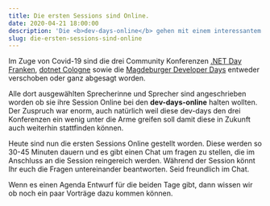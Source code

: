 ```yaml
---
title: Die ersten Sessions sind Online.
date: 2020-04-21 18:00:00
description: 'Die <b>dev-days-online</b> gehen mit einem interessantem Programm an den Start.'
slug: die-ersten-sessions-sind-online
---
```


Im Zuge von Covid-19 sind die drei Community Konferenzen [.NET Day Franken](https://www.dotnet-day-franken.de), [dotnet Cologne](https://dotnet-cologne.de) sowie die [Magdeburger Developer Days](https://md-devdays.de/) entweder verschoben oder ganz abgesagt worden.

Alle dort ausgewählten Sprecherinne und Sprecher sind angeschrieben worden ob sie ihre Session Online bei den **dev-days-online** halten wollten. Der Zuspruch war enorm, auch natürlich weil diese dev-days den drei Konferenzen ein wenig
unter die Arme greifen soll damit diese in Zukunft auch weiterhin stattfinden können.

Heute sind nun die ersten Sessions Online gestellt worden. Diese werden so 30-45 Minuten dauern und es gibt einen Chat um fragen zu stellen, die im Anschluss an die Session reingereich werden. Während der Session könnt Ihr euch die Fragen untereinander beantworten. Seid freundlich im Chat.

Wenn es einen Agenda Entwurf für die beiden Tage gibt, dann wissen wir ob noch ein paar Vorträge dazu kommen können.
